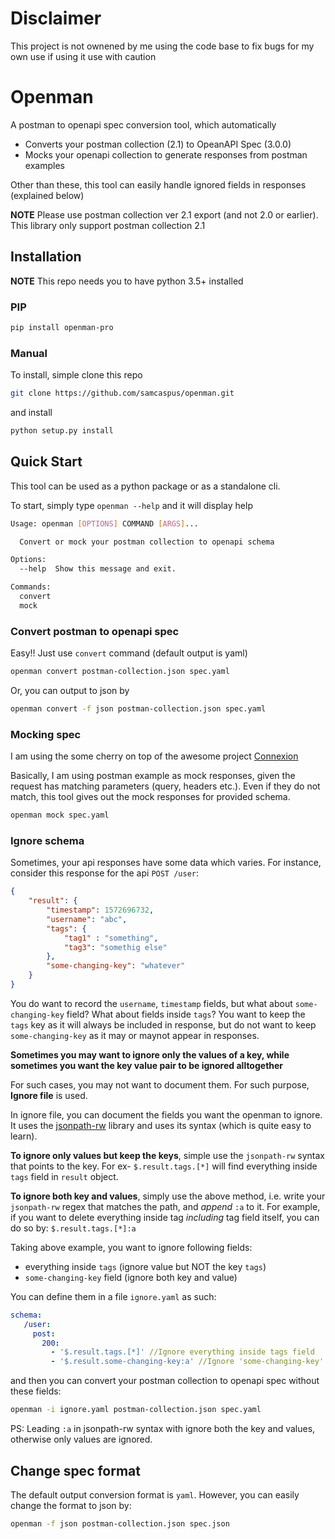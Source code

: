 # Disclaimer
This project is not ownened by me using the code base to fix bugs for my own use if using it use with caution

# Openman

A postman to openapi spec conversion tool, which automatically

- Converts your postman collection (2.1) to OpeanAPI Spec (3.0.0)
- Mocks your openapi collection to generate responses from postman examples

Other than these, this tool can easily handle ignored fields in responses (explained below)

**NOTE** Please use postman collection ver 2.1 export (and not 2.0 or earlier). This library only support postman collection 2.1

## Installation

**NOTE** This repo needs you to have python 3.5+ installed

### PIP

```sh
pip install openman-pro
```

### Manual
To install, simple clone this repo

```sh
git clone https://github.com/samcaspus/openman.git
```

and install

```sh
python setup.py install
```

## Quick Start

This tool can be used as a python package or as a standalone cli.

To start, simply type `openman --help` and it will display help

```sh
Usage: openman [OPTIONS] COMMAND [ARGS]...

  Convert or mock your postman collection to openapi schema

Options:
  --help  Show this message and exit.

Commands:
  convert
  mock
```

### Convert postman to openapi spec

Easy!! Just use `convert` command (default output is yaml)

```sh
openman convert postman-collection.json spec.yaml
```

Or, you can output to json by

```sh
openman convert -f json postman-collection.json spec.yaml
```

### Mocking spec

I am using the some cherry on top of the awesome project [Connexion](https://github.com/zalando/connexion)

Basically, I am using postman example as mock responses, given the request has matching parameters (query, headers etc.). Even if they do not match, this tool gives out the mock responses for provided schema.

```sh
openman mock spec.yaml
```

### Ignore schema

Sometimes, your api responses have some data which varies. For instance, consider this response for the api `POST /user`:

```json
{
    "result": {
        "timestamp": 1572696732,
        "username": "abc",
        "tags": {
            "tag1" : "something",
            "tag3": "somethig else"
        },
        "some-changing-key": "whatever"
    }
}
```

You do want to record the `username`, `timestamp` fields, but what about `some-changing-key` field? What about fields inside `tags`? You want to keep the `tags` key as it will always be included in response, but do not want to keep `some-changing-key` as it may or maynot appear in responses.

**Sometimes you may want to ignore only the values of a key, while sometimes you want the key value pair to be ignored alltogether**

For such cases, you may not want to document them. For such purpose, **Ignore file** is used.

In ignore file, you can document the fields you want the openman to ignore. It uses the [jsonpath-rw](https://pypi.org/project/jsonpath-rw/) library and uses its syntax (which is quite easy to learn).

**To ignore only values but keep the keys**, simple use the `jsonpath-rw` syntax that points to the key. For ex- `$.result.tags.[*]` will find everything inside `tags` field in `result` object.

**To ignore both key and values**, simply use the above method, i.e. write your `jsonpath-rw` regex that matches the path, and *append* `:a` to it. For example, if you want to delete everything inside tag *including* tag field itself, you can do so by: `$.result.tags.[*]:a`


Taking above example, you want to ignore following fields:

- everything inside `tags` (ignore value but NOT the key `tags`)
- `some-changing-key` field (ignore both key and value)

You can define them in a file `ignore.yaml` as such:

```yaml
schema:
   /user:
     post:
       200:
         - '$.result.tags.[*]' //Ignore everything inside tags field
         - '$.result.some-changing-key:a' //Ignore 'some-changing-key'. Note the leading :a 
```

and then you can convert your postman collection to openapi spec without these fields:

```sh
openman -i ignore.yaml postman-collection.json spec.yaml
```

PS: Leading `:a` in jsonpath-rw syntax with ignore both the key and values, otherwise only values are ignored.

## Change spec format

The default output conversion format is `yaml`. However, you can easily change the format to json by:

```sh
openman -f json postman-collection.json spec.json
```
